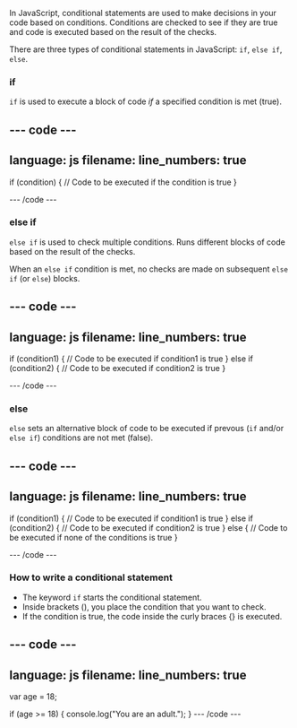 In JavaScript, conditional statements are used to make decisions in your code based on conditions. Conditions are checked to see if they are true and code is executed based on the result of the checks.

There are three types of conditional statements in JavaScript: 
`if`, `else if`, `else`.

### if

`if` is used to execute a block of code *if* a specified condition is met (true).
    
--- code ---
---
language: js
filename: 
line_numbers: true
---
if (condition) {
  // Code to be executed if the condition is true
}
    
--- /code ---

### else if

`else if` is used to check multiple conditions. Runs different blocks of code based on the result of the checks. 
 
When an `else if` condition is met, no checks are made on subsequent `else if` (or `else`) blocks.

--- code ---
---
language: js
filename: 
line_numbers: true
---

if (condition1) {
  // Code to be executed if condition1 is true
} else if (condition2) {
  // Code to be executed if condition2 is true
}
    
--- /code ---

### else

`else` sets an alternative block of code to be executed if prevous (`if` and/or `else if`) conditions are not met (false).
    
--- code ---
---
language: js
filename: 
line_numbers: true
---

if (condition1) {
  // Code to be executed if condition1 is true
} else if (condition2) {
  // Code to be executed if condition2 is true
} else {
  // Code to be executed if none of the conditions is true
}
    
--- /code ---

### How to write a conditional statement
  + The keyword `if` starts the conditional statement.
  + Inside brackets (), you place the condition that you want to check.
  + If the condition is true, the code inside the curly braces {} is executed.

--- code ---
---
language: js
filename: 
line_numbers: true
---

var age = 18;

if (age >= 18) {
  console.log("You are an adult.");
}
--- /code ---


